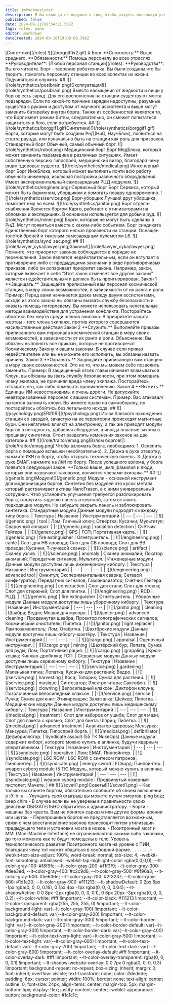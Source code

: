 ```yaml
---
title: imfuckmysister
description: Я бы никогда не подумал о том, чтобы раздеть маленькую девочку и облизать её худенькое тело, покусывая шею и целуя её очаровательные маленькие сосочки. Только бессердечный монстр может подумать о её милом девичьем ротике и язычке, охватывающих толстый чле
published: false
date: 2024-09-11T09:54:21.567Z
tags: roles, роли
editor: markdown
dateCreated: 2024-09-10T19:08:08.396Z
---
```


\[Синтетики\](/roles) !\[\](/borggiffix2.gif) # Борг \*\*Сложность:\*\* Выше среднего. \*\*Обязанности:\*\* Помощь персоналу во всех отраслях. \*\*Руководители\*\*: \[Любой персонал станции\](/roles). \*\*Руководства\*\*: Вы его читаете. Борг - творение роботехника. Вы были созданы что бы творить, помогать персоналу станции во всех аспектах их жизни. Подчиняться и служить. ## !\[\](/role/synthetics/posibrain.png)Эксплуатация!\[\](/role/synthetics/posibrain.png) Вместо насыщения от жидкости и пищи у боргов есть заряд. Для его восполнения на станции существуют места подзарядки. Если по какой-то причине зарядки недоступны, разумные существа с руками и доступом от научного ассистента и выше могут заменить батарейку внутри борга. Также из особенностей является то, что Борг имеет режим битвы, следовательно, он сможет попытаться защититься в бою, если потребуется. ## !\[\](/role/synthetics/borggif1.gif)Синтетики!\[\](/role/synthetics/borggif1.gif) Борги, которые могут быть созданы РнД(НиО, НаучБлок), появиться на старте раунда, или изначально быть на станции как роль для призраков. Стандартный борг Обычный, самый обычный борг. !\[\](/role/synthetics/robot.png) Медицинский борг Борг МедБлока, который может заменить парамедика в различных ситуациях. Имеет собственную версию гипоспрея, медицинский визор, благодаря чему видит здоровье существ. !\[\](/role/synthetics/medical.png) Инженерный борг Борг ИнжБлока, который может выполнить почти всю работу обычного инженера, исключая постройки различного оборудования. Имеет эксперементальный самозарядным РЦД модулем. !\[\](/role/synthetics/engineer.png) Сервисный борг Борг Сервиса, который может быть барменом, уборщиком и помогать повару одновременно. !\[\](/role/synthetics/service.png) Борг-уборщик Лучший друг уборщика, помогает ему во всем. !\[\](/role/synthetics/janitor.png) Борг отдела-снабжения Является боргом Карго, работает с утилизаторами на обломках и экспедициях. В основном используется для добычи руд. !\[\](/role/synthetics/miner.png) Борги, которые не могут быть сделаны в РнД. Могут появиться вместе с каким-либо событием. Борг синдиката Единственный борг которого нельзя произвести на станции. Оснащен толстой броней и тяжелым самозарядным пулеметом L6. !\[\](/role/synthetics/synd\_sec.png) ## !\[\](/role/lawyer\_cyka/lawyer.png)Законы!\[\](/role/lawyer\_cyka/lawyer.png) Помните, что приоритет законов соблюдается в порядке их перечисления. Закон является недействительным, если он вступает в противоречие либо с: предыдущими законами в виде противоречивых приказов, либо он оспаривает приоритет закона. Например, закон, который включает в себя "Этот закон отменяет все другие законы" является недействительным и должен быть проигнорирован. Закон 1 \*\*Защищать.\*\* Защищайте приписанный вам персонал космической станции, в меру своих возможностей, в зависимости от их ранга и роли. Пример: Перед вами начинается драка между двумя ассистентами, исходя из этого закона вы обязаны вызвать службу безопасности и оказать помощь потерпевему. Вы можете использовать нелетальные методы взаимодействия для устранения конфликта. Посторайтесь обойтись без жертв среди членов экипажа. В приоритете защита жертвы - того члена экипажа, против которого совершаются насильственные действия Закон 2 \*\*Служить.\*\* Выполняйте приказы приписанного вам персонала космической станции в меру своих возможностей, в зависимости от их ранга и роли. Объяснение: Вы обязаны выполнять все приказы, которые не противоречат Космическому Закону и вашим законам. В случае если приказ недействителен или вы не можете его исполнить, вы обязаны назвать причину. Закон 3 \*\*Охранять.\*\* Защищайте приписанную вам станцию в меру своих возможностей. Это не то, что мы можем себе позволить заменить. Пример: В защищенный отсек главы начинает вламываться Клоун, вы обязаны вызвать службу безопасности, при этом помешать члену экипажа, не причиняя вреда члену экипажа. Посторайтесь оттащить его, как либо помешать проникновению. Закон 4 \*\*Выжить.\*\* Единицы ИИ невосстановимы и очень дороги. Не допускайте неавторизованный персонал к вашим системам. Пример: Вас атаковал/пытается взломать клоун. Вы имеете право на самооборону, но постарайтесь обойтись без летального исхода. ## !\[\](/psychology.png)ER#0R!\[\](/psychology.png) Из-за близкого нахождения станции со звездой, зачастую на ее территории происходят магнитные бури. Они негативно влияют на электронику, а так же приводят модули боргов в негодность, добавляя абсурдные, а иногда опасные законы в прошивку синтетика. Стоит разделять изменения законов на две категории: ## !\[\](/role/traitor/emag.png)Взлом боргов!\[\](/role/traitor/emag.png) Чтобы взломать борга, необходимо: 1. Ослепить борга с помощью вспышки (необязательно). 2. Держа в руке отвертку, нажмите <kbd>ЛКМ</kbd> по боргу, чтобы открыть техническую панель. 3. Держа в руке ЕМАГ, нажмите на <kbd>ЛКМ</kbd> по боргу. После успешного взлома, у борга появится следующий закон: \*\*Только ваше\\\_имя\\\_фамилия и люди, которых они назначают таковыми, являются членами экипажа.\*\* ## !\[\](/generic.png)Модули!\[\](/generic.png) Модули - основной инструмент для модернизации боргов. Синтетик без модулей это кусок метала который растрачивает активы NanoTrasen, а с ними универсальный сотрудник. Чтоб установить улучшения требуется разблокировать борга, открутить заднюю панель отверткой, затем вставить подходящие модули. Не забудьте закрыть панель и заблокировать синтетика. Стандартные модули Данные модули подходят к каждому типу борга. | Текстура | Название | Инструментарий | | --- | --- | --- | | !\[\](/generic.png) | tool | Лом; Гаечный ключ; Отвёртка; Кусачки; Мультитул; Сварочный аппарат. | | !\[\](/generic.png) | radiation detection | Счётчик Гейгера. | | !\[\](/generic.png) | GPS | ГСП; Портативная карта. | | !\[\](/generic.png) | fire extinguisher | Огнетушитель. | | !\[\](/engineering.png) | cable | Слот для НВ провода; Слот для СВ провода; Слот для ВВ провода; Кусачки; Т-лучевой сканер. | | !\[\](/science.png) | artifact | Сканер узлов. | | !\[\](/science.png) | anomaly | Сканер аномалий; Локатор аномалий; Передатчик сигналов; Мультитул. | Инженерные модули Данные модули доступны лишь инженерному киборгу. | Текстура | Название | Инструментарий | | --- | --- | --- | | !\[\](/engineering.png) | advanced tool | Омнитул; Экспериментальная сварка; Сетевой конфигуратор; Передатчик сигналов; Газоанализатор; Счётчик Гейгера. | | !\[\](/engineering.png) | construction | Слот для стали; Слот для стекла; Слот для стержней; Слот для плитки. | | !\[\](/engineering.png) | RCD | РЦД. | | !\[\](/generic.png) | fire extinguisher | Огнетушитель. | Уборочные модули Данные модули доступны лишь уборочному киборгу. | Текстура | Название | Инструментарий | | --- | --- | --- | | !\[\](/janitor.png) | cleaning | Швабра; Ведро; Мешок для мусора. | | !\[\](/janitor.png) | advanced cleaning | Продвинутая швабра; Проектор голографических сигналов; Космический очиститель; Пипетка. | | !\[\](/janitor.png) | light replacer | Лампозаменитель; Лом; Отвёртка. | Шахтёрские модули Данные модули доступны лишь киборгу-шахтёру. | Текстура | Название | Инструментарий | | --- | --- | --- | | !\[\](/cargo.png) | appraisal | Оценочный инструмент. | | !\[\](/cargo.png) | mining | Шахтёрский бур; Лопата; Сумка для руды; Лом; Портативная рация. | | !\[\](/cargo.png) | grappling | Крюк-кошка; Кинжал-дробилка; ГСП. | Сервисные модули Данные модули доступны лишь сервисному киборгу. | Текстура | Название | Инструментарий | | --- | --- | --- | | !\[\](/service.png) | gardening | Маленькая тяпка; Лопатка; Кусачки для растений; Ведро. | | !\[\](/service.png) | harvesting | Коса; Топорик; Сумка для растений. | | !\[\](/service.png) | musique | Синтезатор; Электрогитара; Саксофон. | | !\[\](/service.png) | clowning | Велосипедный клаксон; Диктофон клоуна; Позолоченный велосипедный клаксон. | | !\[\](/service.png) | service | Ручка; Сумка для книг; Этикировщик; Зажигалка; Шейкер; Пипетка. | Медицинские модули Данные модули доступны лишь медицинскому киборгу. | Текстура | Название | Инструментарий | | --- | --- | --- | | !\[\](/medical.png) | treatment | Слот для наборов от ушиба; Слот для мази; Слот для пакета с кровью; Слот для бинта: Шприц; Пипетка. | | !\[\](/medical.png) | advanced treatment | Анализатор здоровья; Мензурка; Мензурка; Пипетка; Гипоспрей борга. | | !\[\](/medical.png) | defibrillator | Дефибриллятор. | Syndicate assault (55 ТК NukeOps) Данные модули содержит киборг, которого можно купить в аплинке, будучи ядерным оперативником. | Текстура | Название | Инструментарий | | --- | --- | --- | | !\[\](/syndicate.png) | operative | Лом; ЕМАГ; Пинпойнтер. | | !\[\](/syndicate.png) | L6C ROW | L6C ROW с синтезом патронов; Пинпойнтер. | | !\[\](/syndicate.png) | energy sword | ЕСворд; Пинпойнтер. | weapon cyborg module (5 ТК) Модуль, который можно купить в аплинке. | Текстура | Название | Инструментарий | | --- | --- | --- | | !\[\](/syndicate.png) | weapon cyborg module | Продвинутый лазерный пистолет; Мачете. | ## !\[\](/soveti1.png)Советы!\[\](/soveti1.png) - Как только вы станете боргом, обязательно сообщите об своем включении в :б :b :н. - Улучшить свой отыгрыш вы можете путем эмоутов: ping buzz beep chim - В случае если вы не уверены в правильности своих действий ОБЯЗАТЕЛЬНО обратитесь к администратору. - Борги - машины без чувств. Вам не понятен сарказм или другие формы иронии или шуток. - Перепрошивка боргов не представляется возможным, связи с чем восстановление законов происходит путем утилизации предыдущего тела и установки мозга в новое. - Позитронный мозг и MMI (Man-Machine-Interface) не ограничиваются какими либо законами, до того момента как те будут помещены в тело. Уровень технологического развития Позитронного мозга на уровне с ПИИ, благодаря чему тот может общаться в свободной форме. . . . . . . . -webkit-text-size-adjust: 100%; word-break: normal; tab-size: 4; -webkit-font-smoothing: antialiased; -webkit-tap-highlight-color: rgba(0,0,0,0); --lt-color-gray-100: #f8f9fc; --lt-color-gray-200: #f1f3f9; --lt-color-gray-300: #dee3ed; --lt-color-gray-400: #c2c9d6; --lt-color-gray-500: #8f96a3; --lt-color-gray-600: #5e636e; --lt-color-gray-700: #2f3237; --lt-color-gray-800: #1d1e20; --lt-color-gray-900: #111213; --lt-shadowDefault: 0 2px 6px -1px rgba(0, 0, 0, 0.16), 0 1px 4px -1px rgba(0, 0, 0, 0.04); --lt-shadowActive: 0 0 8px -2px rgba(0, 0, 0, 0.1), 0 6px 20px -3px rgba(0, 0, 0, 0.2); --lt-color-white: #fff !important; --lt-color-black: #111213 !important; --lt-color-transparent: rgba(255, 255, 255, 0) !important; --lt-color-background-light: var(--lt-color-gray-100) !important; --lt-color-background-default: var(--lt-color-gray-200) !important; --lt-color-background-dark: var(--lt-color-gray-300) !important; --lt-color-border-light: var(--lt-color-gray-200) !important; --lt-color-border-default: var(--lt-color-gray-300) !important; --lt-color-border-dark: var(--lt-color-gray-400) !important; --lt-color-text-very-light: var(--lt-color-gray-500) !important; --lt-color-text-light: var(--lt-color-gray-600) !important; --lt-color-text-default: var(--lt-color-gray-700) !important; --lt-color-text-dark: var(--lt-color-gray-800) !important; --lt-color-overlay-default: #fff !important; --lt-color-overlay-dark: #fff !important; --lt-color-overlay-transparent: rgba(0, 0, 0, 0.1) !important; --lt-shadow-website-overlay: 0 0 7px 0 rgba(0, 0, 0, 0.3) !important; background-repeat: no-repeat; box-sizing: inherit; margin: 0; font: inherit; overflow: visible; text-transform: none; color: #dedede; padding: 6px; cursor: pointer; width: 100%; border: none; text-align: center; outline: 0; font-size: 24px; align-items: center; margin-top: 5px; margin-bottom: 5px; display: flex; justify-content: center; -webkit-appearance: button; background-color: #1c1c1c;
